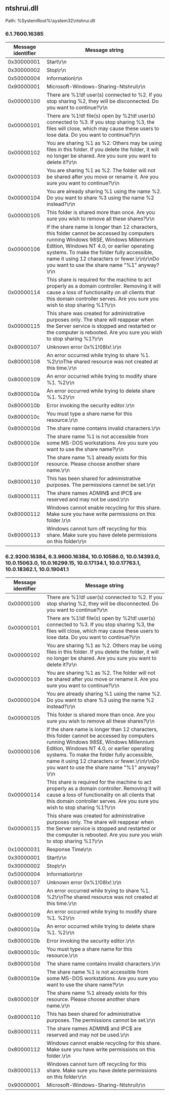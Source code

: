 ## ntshrui.dll

Path: %SystemRoot%\system32\ntshrui.dll

### 6.1.7600.16385

Message identifier | Message string
--- | ---
0x30000001 | Start\r\n
0x30000002 | Stop\r\n
0x50000004 | Information\r\n
0x90000001 | Microsoft-Windows-Sharing-Ntshrui\r\n
0x00000100 | There are %1!d! user(s) connected to %2. If you stop sharing %2, they will be disconnected. Do you want to continue?\r\n
0x00000101 | There are %1!d! file(s) open by %2!d! user(s) connected to %3. If you stop sharing %3, the files will close, which may cause these users to lose data. Do you want to continue?\r\n
0x00000102 | You are sharing %1 as %2. Others may be using files in this folder. If you delete the folder, it will no longer be shared. Are you sure you want to delete it?\r\n
0x00000103 | You are sharing %1 as %2. The folder will not be shared after you move or rename it. Are you sure you want to continue?\r\n
0x00000104 | You are already sharing %1 using the name %2. Do you want to share %3 using the name %2 instead?\r\n
0x00000105 | This folder is shared more than once. Are you sure you wish to remove all these shares?\r\n
0x00000106 | If the share name is longer than 12 characters, this folder cannot be accessed by computers running Windows 98SE, Windows Millennium Edition, Windows NT 4.0, or earlier operating systems. To make the folder fully accessible, name it using 12 characters or fewer.\r\n\r\nDo you want to use the share name "%1" anyway?\r\n
0x00000114 | This share is required for the machine to act properly as a domain controller. Removing it will cause a loss of functionality on all clients that this domain controller serves.  Are you sure you wish to stop sharing %1?\r\n
0x00000115 | This share was created for administrative purposes only.  The share will reappear when the Server service is stopped and restarted or the computer is rebooted.  Are you sure you wish to stop sharing %1?\r\n
0x80000107 | Unknown error 0x%1!08lx!.\r\n
0x80000108 | An error occurred while trying to share %1. %2\r\nThe shared resource was not created at this time.\r\n
0x80000109 | An error occurred while trying to modify share %1. %2\r\n
0x8000010a | An error occurred while trying to delete share %1. %2\r\n
0x8000010b | Error invoking the security editor.\r\n
0x8000010c | You must type a share name for this resource.\r\n
0x8000010d | The share name contains invalid characters.\r\n
0x8000010e | The share name %1 is not accessible from some MS-DOS workstations. Are you sure you want to use the share name?\r\n
0x8000010f | The share name %1 already exists for this resource. Please choose another share name.\r\n
0x80000110 | This has been shared for administrative purposes. The permissions cannot be set.\r\n
0x80000111 | The share names ADMIN$ and IPC$ are reserved and may not be used.\r\n
0x80000112 | Windows cannot enable recycling for this share.  Make sure you have write permissions on this folder.\r\n
0x80000113 | Windows cannot turn off recycling for this share.  Make sure you have delete permissions on this folder\r\n

### 6.2.9200.16384, 6.3.9600.16384, 10.0.10586.0, 10.0.14393.0, 10.0.15063.0, 10.0.16299.15, 10.0.17134.1, 10.0.17763.1, 10.0.18362.1, 10.0.19041.1

Message identifier | Message string
--- | ---
0x00000100 | There are %1!d! user(s) connected to %2. If you stop sharing %2, they will be disconnected. Do you want to continue?\r\n
0x00000101 | There are %1!d! file(s) open by %2!d! user(s) connected to %3. If you stop sharing %3, the files will close, which may cause these users to lose data. Do you want to continue?\r\n
0x00000102 | You are sharing %1 as %2. Others may be using files in this folder. If you delete the folder, it will no longer be shared. Are you sure you want to delete it?\r\n
0x00000103 | You are sharing %1 as %2. The folder will not be shared after you move or rename it. Are you sure you want to continue?\r\n
0x00000104 | You are already sharing %1 using the name %2. Do you want to share %3 using the name %2 instead?\r\n
0x00000105 | This folder is shared more than once. Are you sure you wish to remove all these shares?\r\n
0x00000106 | If the share name is longer than 12 characters, this folder cannot be accessed by computers running Windows 98SE, Windows Millennium Edition, Windows NT 4.0, or earlier operating systems. To make the folder fully accessible, name it using 12 characters or fewer.\r\n\r\nDo you want to use the share name "%1" anyway?\r\n
0x00000114 | This share is required for the machine to act properly as a domain controller. Removing it will cause a loss of functionality on all clients that this domain controller serves.  Are you sure you wish to stop sharing %1?\r\n
0x00000115 | This share was created for administrative purposes only.  The share will reappear when the Server service is stopped and restarted or the computer is rebooted.  Are you sure you wish to stop sharing %1?\r\n
0x10000031 | Response Time\r\n
0x30000001 | Start\r\n
0x30000002 | Stop\r\n
0x50000004 | Information\r\n
0x80000107 | Unknown error 0x%1!08lx!.\r\n
0x80000108 | An error occurred while trying to share %1. %2\r\nThe shared resource was not created at this time.\r\n
0x80000109 | An error occurred while trying to modify share %1. %2\r\n
0x8000010a | An error occurred while trying to delete share %1. %2\r\n
0x8000010b | Error invoking the security editor.\r\n
0x8000010c | You must type a share name for this resource.\r\n
0x8000010d | The share name contains invalid characters.\r\n
0x8000010e | The share name %1 is not accessible from some MS-DOS workstations. Are you sure you want to use the share name?\r\n
0x8000010f | The share name %1 already exists for this resource. Please choose another share name.\r\n
0x80000110 | This has been shared for administrative purposes. The permissions cannot be set.\r\n
0x80000111 | The share names ADMIN$ and IPC$ are reserved and may not be used.\r\n
0x80000112 | Windows cannot enable recycling for this share.  Make sure you have write permissions on this folder.\r\n
0x80000113 | Windows cannot turn off recycling for this share.  Make sure you have delete permissions on this folder\r\n
0x90000001 | Microsoft-Windows-Sharing-Ntshrui\r\n
